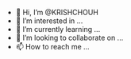 - 👋 Hi, I’m @KRISHCHOUH
- 👀 I’m interested in ...
- 🌱 I’m currently learning ...
- 💞️ I’m looking to collaborate on ...
- 📫 How to reach me ...

<!---
KRISHCHOUH/KRISHCHOUH is a ✨ special ✨ repository because its `README.md` (this file) appears on your GitHub profile.
You can click the Preview link to take a look at your changes.
--->
